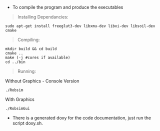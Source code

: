 * To compile the program and produce the executables

> Installing Dependancies:

```
sudo apt-get install freeglut3-dev libxmu-dev libxi-dev libsoil-dev cmake
```

> Compiling:

```
mkdir build && cd build
cmake ..
make (-j #cores if available)
cd ../bin
```
> Running:

Without Graphics - Console Version

```
./Robsim
```

With Graphics

```
./RobsimGui
```

* There is a generated doxy for the code documentation, just run the script doxy.sh. 